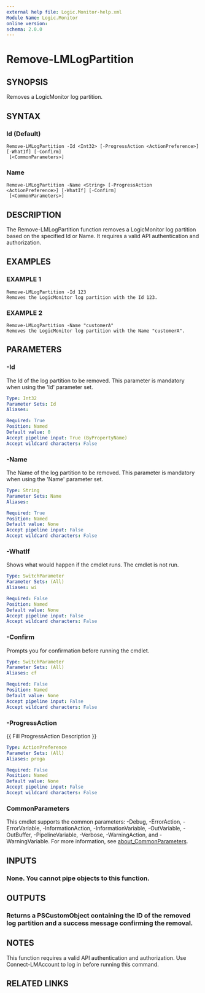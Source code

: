 ```yaml
---
external help file: Logic.Monitor-help.xml
Module Name: Logic.Monitor
online version:
schema: 2.0.0
---
```


# Remove-LMLogPartition

## SYNOPSIS
Removes a LogicMonitor log partition.

## SYNTAX

### Id (Default)
```
Remove-LMLogPartition -Id <Int32> [-ProgressAction <ActionPreference>] [-WhatIf] [-Confirm]
 [<CommonParameters>]
```

### Name
```
Remove-LMLogPartition -Name <String> [-ProgressAction <ActionPreference>] [-WhatIf] [-Confirm]
 [<CommonParameters>]
```

## DESCRIPTION
The Remove-LMLogPartition function removes a LogicMonitor log partition based on the specified Id or Name.
It requires a valid API authentication and authorization.

## EXAMPLES

### EXAMPLE 1
```
Remove-LMLogPartition -Id 123
Removes the LogicMonitor log partition with the Id 123.
```

### EXAMPLE 2
```
Remove-LMLogPartition -Name "customerA"
Removes the LogicMonitor log partition with the Name "customerA".
```

## PARAMETERS

### -Id
The Id of the log partition to be removed.
This parameter is mandatory when using the 'Id' parameter set.

```yaml
Type: Int32
Parameter Sets: Id
Aliases:

Required: True
Position: Named
Default value: 0
Accept pipeline input: True (ByPropertyName)
Accept wildcard characters: False
```

### -Name
The Name of the log partition to be removed.
This parameter is mandatory when using the 'Name' parameter set.

```yaml
Type: String
Parameter Sets: Name
Aliases:

Required: True
Position: Named
Default value: None
Accept pipeline input: False
Accept wildcard characters: False
```

### -WhatIf
Shows what would happen if the cmdlet runs.
The cmdlet is not run.

```yaml
Type: SwitchParameter
Parameter Sets: (All)
Aliases: wi

Required: False
Position: Named
Default value: None
Accept pipeline input: False
Accept wildcard characters: False
```

### -Confirm
Prompts you for confirmation before running the cmdlet.

```yaml
Type: SwitchParameter
Parameter Sets: (All)
Aliases: cf

Required: False
Position: Named
Default value: None
Accept pipeline input: False
Accept wildcard characters: False
```

### -ProgressAction
{{ Fill ProgressAction Description }}

```yaml
Type: ActionPreference
Parameter Sets: (All)
Aliases: proga

Required: False
Position: Named
Default value: None
Accept pipeline input: False
Accept wildcard characters: False
```

### CommonParameters
This cmdlet supports the common parameters: -Debug, -ErrorAction, -ErrorVariable, -InformationAction, -InformationVariable, -OutVariable, -OutBuffer, -PipelineVariable, -Verbose, -WarningAction, and -WarningVariable. For more information, see [about_CommonParameters](http://go.microsoft.com/fwlink/?LinkID=113216).

## INPUTS

### None. You cannot pipe objects to this function.
## OUTPUTS

### Returns a PSCustomObject containing the ID of the removed log partition and a success message confirming the removal.
## NOTES
This function requires a valid API authentication and authorization.
Use Connect-LMAccount to log in before running this command.

## RELATED LINKS
